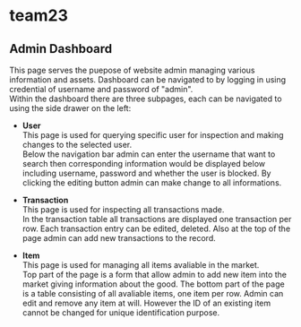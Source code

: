 # team23

## Admin Dashboard
This page serves the puepose of website admin managing various information and assets. Dashboard can be navigated to by logging in using credential of username and password of "admin".  
Within the dashboard there are three subpages, each can be navigated to using the side drawer on the left:

 - **User**  
 This page is used for querying specific user for inspection and making changes to the selected user.  
 Below the navigation bar admin can enter the username that want to search then corresponding information would be displayed below including username, password and whether the user is blocked. By clicking the editing button admin can make change to all informations.

 - **Transaction**  
 This page is used for inspecting all transactions made.  
 In the transaction table all transactions are displayed one transaction per row. Each transaction entry can be edited, deleted. Also at the top of the page admin can add new transactions to the record.

 - **Item**  
 This page is used for managing all items avaliable in the market.  
 Top part of the page is a form that allow admin to add new item into the market giving information about the good. The bottom part of the page is a table consisting of all avaliable items, one item per row. Admin can edit and remove any item at will. However the ID of an existing item cannot be changed for unique identification purpose.
